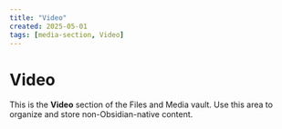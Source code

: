 ```yaml
---
title: "Video"
created: 2025-05-01
tags: [media-section, Video]
---
```


# Video

This is the **Video** section of the Files and Media vault.
Use this area to organize and store non-Obsidian-native content.
